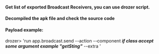 #### Get list of exported Broadcast Receivers, you can use drozer script.

#### Decompiled the apk file and check the source code

#### Payload example:
drozer> 'run app.broadcast.send --action <EXPORTED BROADCAST RECEIVER> 
  --component <FULL PACKAGE NAME example: com.some.example.class>
  ***if class accept some argument example "getSting"***
  --extra <string parametr_name value>'
